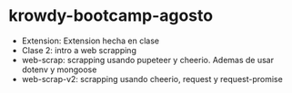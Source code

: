 # krowdy-bootcamp-agosto
- Extension: Extension hecha en clase
- Clase 2: intro a web scrapping
- web-scrap: scrapping usando pupeteer y cheerio. Ademas de usar dotenv y mongoose
- web-scrap-v2: scrapping usando cheerio, request y request-promise
